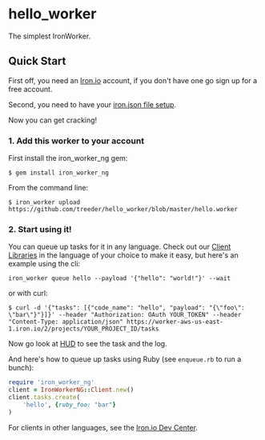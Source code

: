 hello_worker
============

The simplest IronWorker.

## Quick Start

First off, you need an [Iron.io](http://www.iron.io) account, if you don't have one go sign up for a free account.

Second, you need to have your [iron.json file setup](http://dev.iron.io/worker/reference/configuration/).

Now you can get cracking!

### 1. Add this worker to your account

First install the iron_worker_ng gem:

```
$ gem install iron_worker_ng
```

From the command line:

```
$ iron_worker upload https://github.com/treeder/hello_worker/blob/master/hello.worker
```

### 2. Start using it!

You can queue up tasks for it in any language. Check out our [Client Libraries](http://dev.iron.io/worker/)
in the language of your choice to make it easy, but here's an example using the cli:

```
iron_worker queue hello --payload '{"hello": "world!"}' --wait
```

or with curl:

```
$ curl -d '{"tasks": [{"code_name": "hello", "payload": "{\"foo\": \"bar\"}"}]}' --header "Authorization: OAuth YOUR_TOKEN" --header "Content-Type: application/json" https://worker-aws-us-east-1.iron.io/2/projects/YOUR_PROJECT_ID/tasks
```

Now go look at [HUD](http://hud.iron.io) to see the task and the log.

And here's how to queue up tasks using Ruby (see `enqueue.rb` to run a bunch):

```ruby
require 'iron_worker_ng'
client = IronWorkerNG::Client.new()
client.tasks.create(
    'hello', {ruby_foo: "bar"}
)
```

For clients in other languages, see the [Iron.io Dev Center](http://dev.iron.io).
